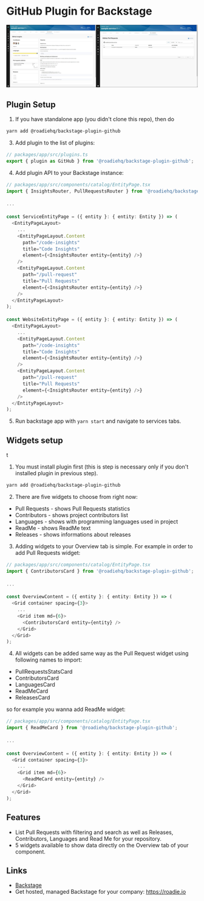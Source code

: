# GitHub Plugin for Backstage

![GitHub Plugin for Backstage by Roadie](https://github.com/RoadieHQ/backstage-plugin-github/blob/master/docs/roadie-backstage-github-plugin.jpg?raw=true)

## Plugin Setup

1. If you have standalone app (you didn't clone this repo), then do

```bash
yarn add @roadiehq/backstage-plugin-github
```

3. Add plugin to the list of plugins:

```ts
// packages/app/src/plugins.ts
export { plugin as GitHub } from '@roadiehq/backstage-plugin-github';
```

4. Add plugin API to your Backstage instance:

```ts
// packages/app/src/components/catalog/EntityPage.tsx
import { InsightsRouter, PullRequestsRouter } from '@roadiehq/backstage-plugin-github';

...

const ServiceEntityPage = ({ entity }: { entity: Entity }) => (
  <EntityPageLayout>
    ...
    <EntityPageLayout.Content
      path="/code-insights"
      title="Code Insights"
      element={<InsightsRouter entity={entity} />}
    />
    <EntityPageLayout.Content
      path="/pull-request"
      title="Pull Requests"
      element={<InsightsRouter entity={entity} />}
    />
  </EntityPageLayout>
);

const WebsiteEntityPage = ({ entity }: { entity: Entity }) => (
  <EntityPageLayout>
    ...
    <EntityPageLayout.Content
      path="/code-insights"
      title="Code Insights"
      element={<InsightsRouter entity={entity} />}
    />
    <EntityPageLayout.Content
      path="/pull-request"
      title="Pull Requests"
      element={<InsightsRouter entity={entity} />}
    />
  </EntityPageLayout>
);
```

5. Run backstage app with `yarn start` and navigate to services tabs.

## Widgets setup
t
1. You must install plugin first (this is step is necessary only if you don't installed plugin in previous step).

```bash
yarn add @roadiehq/backstage-plugin-github
```

2. There are five widgets to choose from right now:
  * Pull Requests - shows Pull Requests statistics
  * Contributors - shows project contributors list
  * Languages - shows with programming languages used in project
  * ReadMe - shows ReadMe text
  * Releases - shows informations about releases

3. Adding widgets to your Overview tab is simple. For example in order to add Pull Requests widget:

```ts
// packages/app/src/components/catalog/EntityPage.tsx
import { ContributorsCard } from '@roadiehq/backstage-plugin-github';

...

const OverviewContent = ({ entity }: { entity: Entity }) => (
  <Grid container spacing={3}>
    ...
    <Grid item md={6}>
      <ContributorsCard entity={entity} />
    </Grid>
  </Grid>
);

```

4. All widgets can be added same way as the Pull Request widget using following names to import:
  * PullRequestsStatsCard
  * ContributorsCard
  * LanguagesCard
  * ReadMeCard
  * ReleasesCard

so for example you wanna add ReadMe widget:

```ts
// packages/app/src/components/catalog/EntityPage.tsx
import { ReadMeCard } from '@roadiehq/backstage-plugin-github';

...

const OverviewContent = ({ entity }: { entity: Entity }) => (
  <Grid container spacing={3}>
    ...
    <Grid item md={6}>
      <ReadMeCard entity={entity} />
    </Grid>
  </Grid>
);

```
## Features

- List Pull Requests with filtering and search as well as Releases, Contributors, Languages and Read Me for your repository.
- 5 widgets available to show data directly on the Overview tab of your component.

## Links

- [Backstage](https://backstage.io)
- Get hosted, managed Backstage for your company: https://roadie.io
